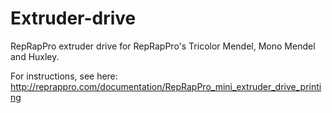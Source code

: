 Extruder-drive
==============

RepRapPro extruder drive for RepRapPro's Tricolor Mendel, Mono Mendel and Huxley.

For instructions, see here: http://reprappro.com/documentation/RepRapPro_mini_extruder_drive_printing
